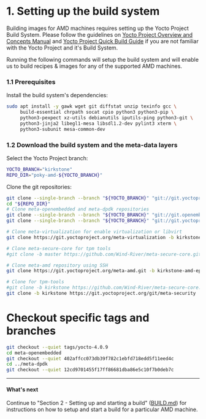 # 1. Setting up the build system

Building images for AMD machines requires setting up the Yocto Project
Build System. Please follow the guidelines on
[Yocto Project Overview and Concepts Manual](https://docs.yoctoproject.org/4.0.5/overview-manual/index.html)
and [Yocto Project Quick Build Guide](https://docs.yoctoproject.org/4.0.5/brief-yoctoprojectqs/index.html)
if you are not familiar with the Yocto Project and it's Build System.

Running the following commands will setup the build system and will
enable us to build recipes & images for any of the supported AMD machines.

### 1.1 Prerequisites

Install the build system's dependencies:
```sh
sudo apt install -y gawk wget git diffstat unzip texinfo gcc \
     build-essential chrpath socat cpio python3 python3-pip \
     python3-pexpect xz-utils debianutils iputils-ping python3-git \
     python3-jinja2 libegl1-mesa libsdl1.2-dev pylint3 xterm \
     python3-subunit mesa-common-dev
```

### 1.2 Download the build system and the meta-data layers

Select the Yocto Project branch:
```sh
YOCTO_BRANCH="kirkstone"
REPO_DIR="poky-amd-${YOCTO_BRANCH}"
```

Clone the git repositories: 
```sh
git clone --single-branch --branch "${YOCTO_BRANCH}" "git://git.yoctoproject.org/poky" "${REPO_DIR}"
cd "${REPO_DIR}"
# Clone meta-openembedded and meta-dpdk repositories
git clone --single-branch --branch "${YOCTO_BRANCH}" "git://git.openembedded.org/meta-openembedded"
git clone --single-branch --branch "${YOCTO_BRANCH}" "git://git.yoctoproject.org/meta-dpdk"

# Clone meta-virtualization for enable virtualization or libvirt
git clone https://git.yoctoproject.org/meta-virtualization -b kirkstone

# Clone meta-secure-core for tpm tools
#git clone -b master https://github.com/Wind-River/meta-secure-core.git

# Clone meta-amd repository using SSH
git clone https://git.yoctoproject.org/meta-amd.git -b kirkstone-amd-epg

# Clone for tpm-tools
#git clone -b kirkstone https://github.com/Wind-River/meta-secure-core.git
git clone -b kirkstone https://git.yoctoproject.org/git/meta-security
```

# Checkout specific tags and branches
```sh
git checkout --quiet tags/yocto-4.0.9
cd meta-openembedded
git checkout --quiet 402affcc073db39f782c1ebfd718edd5f11eed4c
cd ../meta-dpdk
git checkout --quiet 12cd9701455f17ff86681dba86e5c10f7b0deb7c

```
---
#### What's next

Continue to "Section 2 - Setting up and starting a build"
([BUILD.md](BUILD.md)) for instructions on how to setup and start a
build for a particular AMD machine.

